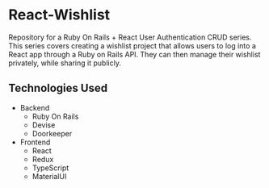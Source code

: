 # React-Wishlist
Repository for a Ruby On Rails + React User Authentication CRUD series.
This series covers creating a wishlist project that allows users to log into a React app through a Ruby on Rails API. They can then manage their wishlist privately, while sharing it publicly.

## Technologies Used
- Backend
  - Ruby On Rails
  - Devise
  - Doorkeeper
- Frontend
  - React
  - Redux
  - TypeScript
  - MaterialUI
